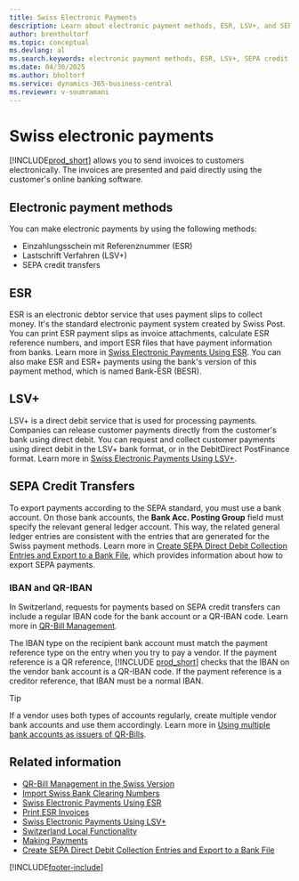 ```yaml
---
title: Swiss Electronic Payments
description: Learn about electronic payment methods, ESR, LSV+, and SEPA credit transfers.
author: brentholtorf
ms.topic: conceptual
ms.devlang: al
ms.search.keywords: electronic payment methods, ESR, LSV+, SEPA credit transfers, Swiss version
ms.date: 04/30/2025
ms.author: bholtorf
ms.service: dynamics-365-business-central
ms.reviewer: v-soumramani
---
```


# Swiss electronic payments

[!INCLUDE[prod_short](../../includes/prod_short.md)] allows you to send invoices to customers electronically. The invoices are presented and paid directly using the customer's online banking software.  

## Electronic payment methods

You can make electronic payments by using the following methods:  

- Einzahlungsschein mit Referenznummer (ESR)  
- Lastschrift Verfahren (LSV+)  
- SEPA credit transfers  

## ESR

ESR is an electronic debtor service that uses payment slips to collect money. It's the standard electronic payment system created by Swiss Post. You can print ESR payment slips as invoice attachments, calculate ESR reference numbers, and import ESR files that have payment information from banks. Learn more in [Swiss Electronic Payments Using ESR](how-to-print-esr-invoices.md). You can also make ESR and ESR+ payments using the bank's version of this payment method, which is named Bank-ESR (BESR).  

## LSV+

LSV+ is a direct debit service that is used for processing payments. Companies can release customer payments directly from the customer's bank using direct debit. You can request and collect customer payments using direct debit in the LSV+ bank format, or in the DebitDirect PostFinance format. Learn more in [Swiss Electronic Payments Using LSV+](swiss-electronic-payments-using-lsv-.md).  

## SEPA Credit Transfers

To export payments according to the SEPA standard, you must use a bank account. On those bank accounts, the **Bank Acc. Posting Group** field must specify the relevant general ledger account. This way, the related general ledger entries are consistent with the entries that are generated for the Swiss payment methods. Learn more in [Create SEPA Direct Debit Collection Entries and Export to a Bank File](../../finance-collect-payments-with-sepa-direct-debit.md#creating-sepa-direct-debit-collection-entries-and-export-to-a-bank-file), which provides information about how to export SEPA payments.  

### <a name="iban-qr"></a>IBAN and QR-IBAN

In Switzerland, requests for payments based on SEPA credit transfers can include a regular IBAN code for the bank account or a QR-IBAN code. Learn more in [QR-Bill Management](ui-extensions-qr-bill-management.md).  

The IBAN type on the recipient bank account must match the payment reference type on the entry when you try to pay a vendor. If the payment reference is a QR reference, [!INCLUDE [prod_short](../../includes/prod_short.md)] checks that the IBAN on the vendor bank account is a QR-IBAN code. If the payment reference is a creditor reference, that IBAN must be a normal IBAN.  

> [!TIP]
> If a vendor uses both types of accounts regularly, create multiple vendor bank accounts and use them accordingly. Learn more in [Using multiple bank accounts as issuers of QR-Bills](ui-extensions-qr-bill-management.md#multiplebankaccounts).

## Related information

- [QR-Bill Management in the Swiss Version](ui-extensions-qr-bill-management.md)
- [Import Swiss Bank Clearing Numbers](how-to-import-swiss-bank-clearing-numbers.md)
- [Swiss Electronic Payments Using ESR](swiss-electronic-payments-using-esr.md)
- [Print ESR Invoices](how-to-print-esr-invoices.md)
- [Swiss Electronic Payments Using LSV+](swiss-electronic-payments-using-lsv-.md)
- [Switzerland Local Functionality](switzerland-local-functionality.md)
- [Making Payments](../../payables-make-payments.md)
- [Create SEPA Direct Debit Collection Entries and Export to a Bank File](../../finance-collect-payments-with-sepa-direct-debit.md#creating-sepa-direct-debit-collection-entries-and-export-to-a-bank-file)

[!INCLUDE[footer-include](../../includes/footer-banner.md)]
